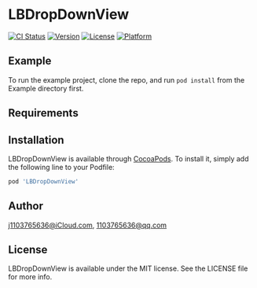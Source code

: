# LBDropDownView

[![CI Status](http://img.shields.io/travis/j1103765636@iCloud.com/LBDropDownView.svg?style=flat)](https://travis-ci.org/j1103765636@iCloud.com/LBDropDownView)
[![Version](https://img.shields.io/cocoapods/v/LBDropDownView.svg?style=flat)](http://cocoapods.org/pods/LBDropDownView)
[![License](https://img.shields.io/cocoapods/l/LBDropDownView.svg?style=flat)](http://cocoapods.org/pods/LBDropDownView)
[![Platform](https://img.shields.io/cocoapods/p/LBDropDownView.svg?style=flat)](http://cocoapods.org/pods/LBDropDownView)

## Example

To run the example project, clone the repo, and run `pod install` from the Example directory first.

## Requirements

## Installation

LBDropDownView is available through [CocoaPods](http://cocoapods.org). To install
it, simply add the following line to your Podfile:

```ruby
pod 'LBDropDownView'
```

## Author

j1103765636@iCloud.com, 1103765636@qq.com

## License

LBDropDownView is available under the MIT license. See the LICENSE file for more info.
